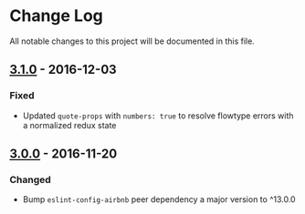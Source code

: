 # Change Log

All notable changes to this project will be documented in this file.

## [3.1.0] - 2016-12-03
### Fixed 
- Updated `quote-props` with `numbers: true` to resolve flowtype errors with a normalized redux state

[3.1.0]: https://github.com/tribou/eslint-plugin-tribou/compare/v3.0.0...v3.1.0


## [3.0.0] - 2016-11-20
### Changed
- Bump `eslint-config-airbnb` peer dependency a major version to ^13.0.0

[3.0.0]: https://github.com/tribou/eslint-plugin-tribou/compare/v2.0.0...v3.0.0
